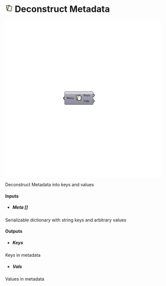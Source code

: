 # ![](../../images/icons/Deconstruct_Metadata.png) Deconstruct Metadata

![](../../images/components/Deconstruct_Metadata.png)

Deconstruct Metadata into keys and values

#### Inputs
* ##### Meta []
Serializable dictionary with string keys and arbitrary values

#### Outputs
* ##### Keys
Keys in metadata
* ##### Vals
Values in metadata
